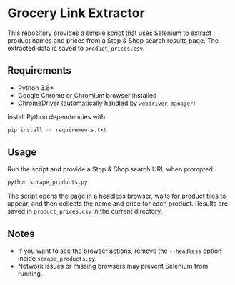 # Grocery Link Extractor

This repository provides a simple script that uses Selenium to extract product
names and prices from a Stop & Shop search results page. The extracted data is
saved to `product_prices.csv`.

## Requirements

- Python 3.8+
- Google Chrome or Chromium browser installed
- ChromeDriver (automatically handled by `webdriver-manager`)

Install Python dependencies with:

```bash
pip install -r requirements.txt
```

## Usage

Run the script and provide a Stop & Shop search URL when prompted:

```bash
python scrape_products.py
```

The script opens the page in a headless browser, waits for product tiles to
appear, and then collects the name and price for each product. Results are saved
in `product_prices.csv` in the current directory.

## Notes

- If you want to see the browser actions, remove the `--headless` option inside
  `scrape_products.py`.
- Network issues or missing browsers may prevent Selenium from running.

